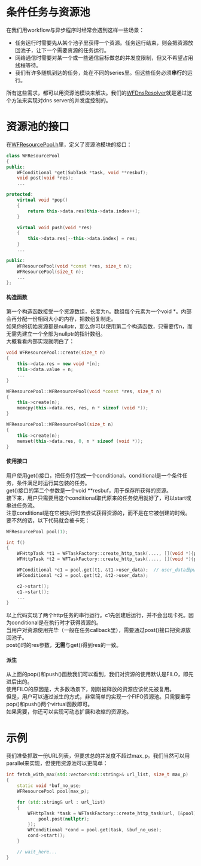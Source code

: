 # 条件任务与资源池

在我们用workflow与异步程序时经常会遇到这样一些场景：
* 任务运行时需要先从某个池子里获得一个资源。任务运行结束，则会把资源放回池子，让下一个需要资源的任务运行。
* 网络通信时需要对某一个或一些通信目标做总的并发度限制，但又不希望占用线程等待。
* 我们有许多随机到达的任务，处在不同的series里。但这些任务必须**串行**的运行。

所有这些需求，都可以用资源池模块来解决。我们的[WFDnsResolver](https://github.com/sogou/workflow/blob/master/src/nameservice/WFDnsResolver.cc)就是通过这个方法来实现对dns server的并发度控制的。

# 资源池的接口
在[WFResourcePool.h](https://github.com/sogou/workflow/blob/master/src/factory/WFResourcePool.h)里，定义了资源池模块的接口：
~~~cpp
class WFResourcePool
{
public:
    WFConditional *get(SubTask *task, void **resbuf);
    void post(void *res);
    ...

protected:
    virtual void *pop()
    {
        return this->data.res[this->data.index++];
    }

    virtual void push(void *res)
    {
        this->data.res[--this->data.index] = res;
    }
	...

public:
    WFResourcePool(void *const *res, size_t n);
    WFResourcePool(size_t n);
    ...
};
~~~
#### 构造函数
第一个构造函数接受一个资源数组，长度为n。数组每个元素为一个void \*。内部会再分配一份相同大小的内存，把数组复制走。  
如果你的初始资源都是nullptr，那么你可以使用第二个构造函数，只需要传n，而无需先建立一个全部为nullptr的指针数组。  
大概看看内部实现就明白了：
~~~cpp
void WFResourcePool::create(size_t n)
{
    this->data.res = new void *[n];
    this->data.value = n;
    ...
}

WFResourcePool::WFResourcePool(void *const *res, size_t n)
{
    this->create(n);
    memcpy(this->data.res, res, n * sizeof (void *));
}

WFResourcePool::WFResourcePool(size_t n)
{
    this->create(n);
    memset(this->data.res, 0, n * sizeof (void *));
}
~~~

#### 使用接口
用户使用get()接口，把任务打包成一个conditional。conditional是一个条件任务，条件满足时运行其包装的任务。    
get()接口的第二个参数是一个void \*\*resbuf，用于保存所获得的资源。  
接下来，用户只需要用这个conditional取代原来的任务使用就好了，可以start或串进任务流。  
注意conditional是在它被执行时去尝试获得资源的，而不是在它被创建的时候。要不然的话，以下代码就会被卡死：
~~~cpp
WFResourcePool pool(1);

int f()
{
    WFHttpTask *t1 = WFTaskFactory::create_http_task(...., [](void *){pool.post(nullptr);});
    WFHttpTask *t2 = WFTaskFactory::create_http_task(...., [](void *){pool.post(nullptr);});

    WFConditional *c1 = pool.get(t1, &t1->user_data);  // user_data是public成员的优点被体现。
    WFConditional *c2 = pool.get(t2, &t2->user_data);

    c2->start();
    c1->start();
    ...
}
~~~
以上代码实现了两个http任务的串行运行。c1先创建后运行，并不会出现卡死。因为conditional是在执行时才获得资源的。  
当用户对资源使用完毕（一般在任务callback里），需要通过post()接口把资源放回池子。  
post()时的res参数，**无需**与get()得到res的一致。  

#### 派生
从上面的pop()和push()函数我们可以看到，我们对资源的使用默认是FILO，即先进后出的。  
使用FILO的原因是，大多数场景下，刚刚被释放的资源应该优先被复用。  
但是，用户可以通过派生的方式，非常简单的实现一个FIFO资源池。只需要重写pop()和push()两个virtual函数即可。  
如果需要，你还可以实现可动态扩展和收缩的资源池。

# 示例
我们准备抓取一份URL列表，但要求总的并发度不超过max_p。我们当然可以用parallel来实现，但使用资源池可以更简单：
~~~cpp
int fetch_with_max(std::vector<std::string>& url_list, size_t max_p)
{
    static void *buf_no_use;
    WFResourcePool pool(max_p);

    for (std::string& url : url_list)
    {
        WFHttpTask *task = WFTaskFactory::create_http_task(url, [&pool](WFHttpTask *task) {
            pool.post(nullptr);
        });
        WFConditional *cond = pool.get(task, &buf_no_use);
        cond->start();
    }

    // wait_here...
}
~~~
